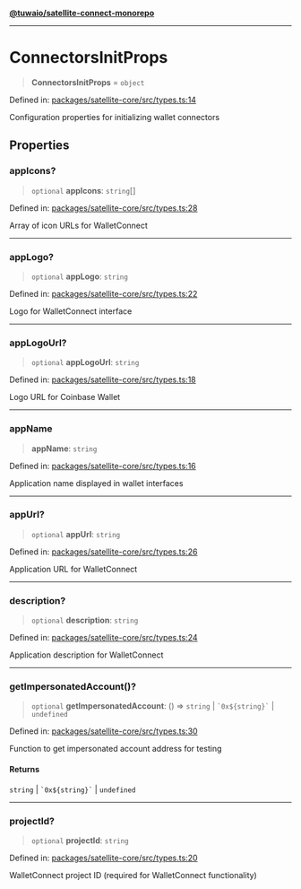 [**@tuwaio/satellite-connect-monorepo**](../../../README.md)

***

# ConnectorsInitProps

> **ConnectorsInitProps** = `object`

Defined in: [packages/satellite-core/src/types.ts:14](https://github.com/TuwaIO/satellite-connect/blob/49b38ffcdc75724c7917425f1ae5bfff12102201/packages/satellite-core/src/types.ts#L14)

Configuration properties for initializing wallet connectors

## Properties

### appIcons?

> `optional` **appIcons**: `string`[]

Defined in: [packages/satellite-core/src/types.ts:28](https://github.com/TuwaIO/satellite-connect/blob/49b38ffcdc75724c7917425f1ae5bfff12102201/packages/satellite-core/src/types.ts#L28)

Array of icon URLs for WalletConnect

***

### appLogo?

> `optional` **appLogo**: `string`

Defined in: [packages/satellite-core/src/types.ts:22](https://github.com/TuwaIO/satellite-connect/blob/49b38ffcdc75724c7917425f1ae5bfff12102201/packages/satellite-core/src/types.ts#L22)

Logo for WalletConnect interface

***

### appLogoUrl?

> `optional` **appLogoUrl**: `string`

Defined in: [packages/satellite-core/src/types.ts:18](https://github.com/TuwaIO/satellite-connect/blob/49b38ffcdc75724c7917425f1ae5bfff12102201/packages/satellite-core/src/types.ts#L18)

Logo URL for Coinbase Wallet

***

### appName

> **appName**: `string`

Defined in: [packages/satellite-core/src/types.ts:16](https://github.com/TuwaIO/satellite-connect/blob/49b38ffcdc75724c7917425f1ae5bfff12102201/packages/satellite-core/src/types.ts#L16)

Application name displayed in wallet interfaces

***

### appUrl?

> `optional` **appUrl**: `string`

Defined in: [packages/satellite-core/src/types.ts:26](https://github.com/TuwaIO/satellite-connect/blob/49b38ffcdc75724c7917425f1ae5bfff12102201/packages/satellite-core/src/types.ts#L26)

Application URL for WalletConnect

***

### description?

> `optional` **description**: `string`

Defined in: [packages/satellite-core/src/types.ts:24](https://github.com/TuwaIO/satellite-connect/blob/49b38ffcdc75724c7917425f1ae5bfff12102201/packages/satellite-core/src/types.ts#L24)

Application description for WalletConnect

***

### getImpersonatedAccount()?

> `optional` **getImpersonatedAccount**: () => `string` \| `` `0x${string}` `` \| `undefined`

Defined in: [packages/satellite-core/src/types.ts:30](https://github.com/TuwaIO/satellite-connect/blob/49b38ffcdc75724c7917425f1ae5bfff12102201/packages/satellite-core/src/types.ts#L30)

Function to get impersonated account address for testing

#### Returns

`string` \| `` `0x${string}` `` \| `undefined`

***

### projectId?

> `optional` **projectId**: `string`

Defined in: [packages/satellite-core/src/types.ts:20](https://github.com/TuwaIO/satellite-connect/blob/49b38ffcdc75724c7917425f1ae5bfff12102201/packages/satellite-core/src/types.ts#L20)

WalletConnect project ID (required for WalletConnect functionality)
